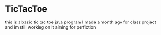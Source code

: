 # TicTacToe
this is a basic tic tac toe java program I made a month ago for class project 
and im still working on it
aiming for perfiction
